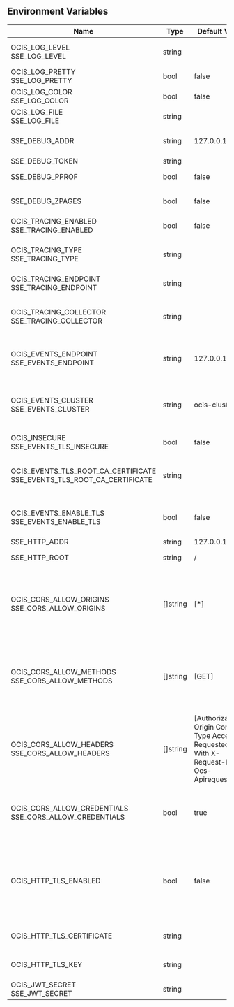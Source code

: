## Environment Variables

| Name | Type | Default Value | Description |
|------|------|---------------|-------------|
| OCIS_LOG_LEVEL<br/>SSE_LOG_LEVEL | string |  | The log level. Valid values are: 'panic', 'fatal', 'error', 'warn', 'info', 'debug', 'trace'.|
| OCIS_LOG_PRETTY<br/>SSE_LOG_PRETTY | bool | false | Activates pretty log output.|
| OCIS_LOG_COLOR<br/>SSE_LOG_COLOR | bool | false | Activates colorized log output.|
| OCIS_LOG_FILE<br/>SSE_LOG_FILE | string |  | The path to the log file. Activates logging to this file if set.|
| SSE_DEBUG_ADDR | string | 127.0.0.1:9135 | Bind address of the debug server, where metrics, health, config and debug endpoints will be exposed.|
| SSE_DEBUG_TOKEN | string |  | Token to secure the metrics endpoint.|
| SSE_DEBUG_PPROF | bool | false | Enables pprof, which can be used for profiling.|
| SSE_DEBUG_ZPAGES | bool | false | Enables zpages, which can be used for collecting and viewing in-memory traces.|
| OCIS_TRACING_ENABLED<br/>SSE_TRACING_ENABLED | bool | false | Activates tracing.|
| OCIS_TRACING_TYPE<br/>SSE_TRACING_TYPE | string |  | The type of tracing. Defaults to '', which is the same as 'jaeger'. Allowed tracing types are 'jaeger' and '' as of now.|
| OCIS_TRACING_ENDPOINT<br/>SSE_TRACING_ENDPOINT | string |  | The endpoint of the tracing agent.|
| OCIS_TRACING_COLLECTOR<br/>SSE_TRACING_COLLECTOR | string |  | The HTTP endpoint for sending spans directly to a collector, i.e. http://jaeger-collector:14268/api/traces. Only used if the tracing endpoint is unset.|
| OCIS_EVENTS_ENDPOINT<br/>SSE_EVENTS_ENDPOINT | string | 127.0.0.1:9233 | The address of the event system. The event system is the message queuing service. It is used as message broker for the microservice architecture.|
| OCIS_EVENTS_CLUSTER<br/>SSE_EVENTS_CLUSTER | string | ocis-cluster | The clusterID of the event system. The event system is the message queuing service. It is used as message broker for the microservice architecture. Mandatory when using NATS as event system.|
| OCIS_INSECURE<br/>SSE_EVENTS_TLS_INSECURE | bool | false | Whether to verify the server TLS certificates.|
| OCIS_EVENTS_TLS_ROOT_CA_CERTIFICATE<br/>SSE_EVENTS_TLS_ROOT_CA_CERTIFICATE | string |  | The root CA certificate used to validate the server's TLS certificate. If provided SSE_EVENTS_TLS_INSECURE will be seen as false.|
| OCIS_EVENTS_ENABLE_TLS<br/>SSE_EVENTS_ENABLE_TLS | bool | false | Enable TLS for the connection to the events broker. The events broker is the ocis service which receives and delivers events between the services.|
| SSE_HTTP_ADDR | string | 127.0.0.1:0 | The bind address of the HTTP service.|
| SSE_HTTP_ROOT | string | / | Subdirectory that serves as the root for this HTTP service.|
| OCIS_CORS_ALLOW_ORIGINS<br/>SSE_CORS_ALLOW_ORIGINS | []string | [*] | A list of allowed CORS origins. See following chapter for more details: *Access-Control-Allow-Origin* at https://developer.mozilla.org/en-US/docs/Web/HTTP/Headers/Access-Control-Allow-Origin. See the Environment Variable Types description for more details.|
| OCIS_CORS_ALLOW_METHODS<br/>SSE_CORS_ALLOW_METHODS | []string | [GET] | A list of allowed CORS methods. See following chapter for more details: *Access-Control-Request-Method* at https://developer.mozilla.org/en-US/docs/Web/HTTP/Headers/Access-Control-Request-Method. See the Environment Variable Types description for more details.|
| OCIS_CORS_ALLOW_HEADERS<br/>SSE_CORS_ALLOW_HEADERS | []string | [Authorization Origin Content-Type Accept X-Requested-With X-Request-Id Ocs-Apirequest] | A list of allowed CORS headers. See following chapter for more details: *Access-Control-Request-Headers* at https://developer.mozilla.org/en-US/docs/Web/HTTP/Headers/Access-Control-Request-Headers. See the Environment Variable Types description for more details.|
| OCIS_CORS_ALLOW_CREDENTIALS<br/>SSE_CORS_ALLOW_CREDENTIALS | bool | true | Allow credentials for CORS.See following chapter for more details: *Access-Control-Allow-Credentials* at https://developer.mozilla.org/en-US/docs/Web/HTTP/Headers/Access-Control-Allow-Credentials.|
| OCIS_HTTP_TLS_ENABLED | bool | false | Activates TLS for the http based services using the server certifcate and key configured via OCIS_HTTP_TLS_CERTIFICATE and OCIS_HTTP_TLS_KEY. If OCIS_HTTP_TLS_CERTIFICATE is not set a temporary server certificate is generated - to be used with PROXY_INSECURE_BACKEND=true.|
| OCIS_HTTP_TLS_CERTIFICATE | string |  | Path/File name of the TLS server certificate (in PEM format) for the http services.|
| OCIS_HTTP_TLS_KEY | string |  | Path/File name for the TLS certificate key (in PEM format) for the server certificate to use for the http services.|
| OCIS_JWT_SECRET<br/>SSE_JWT_SECRET | string |  | The secret to mint and validate jwt tokens.|